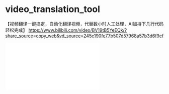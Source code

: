 # video_translation_tool
【视频翻译一键搞定，自动化翻译视频，代替数小时人工处理，AI加持下几行代码轻松完成】 https://www.bilibili.com/video/BV19tB5YeEQk/?share_source=copy_web&vd_source=245c190fe77b507d57968a57b3d6f9cf

<iframe src="//player.bilibili.com/player.html?isOutside=true&aid=113649918149246&bvid=BV19tB5YeEQk&cid=27335133078&p=1" scrolling="no" border="0" frameborder="no" framespacing="0" allowfullscreen="true"></iframe>
